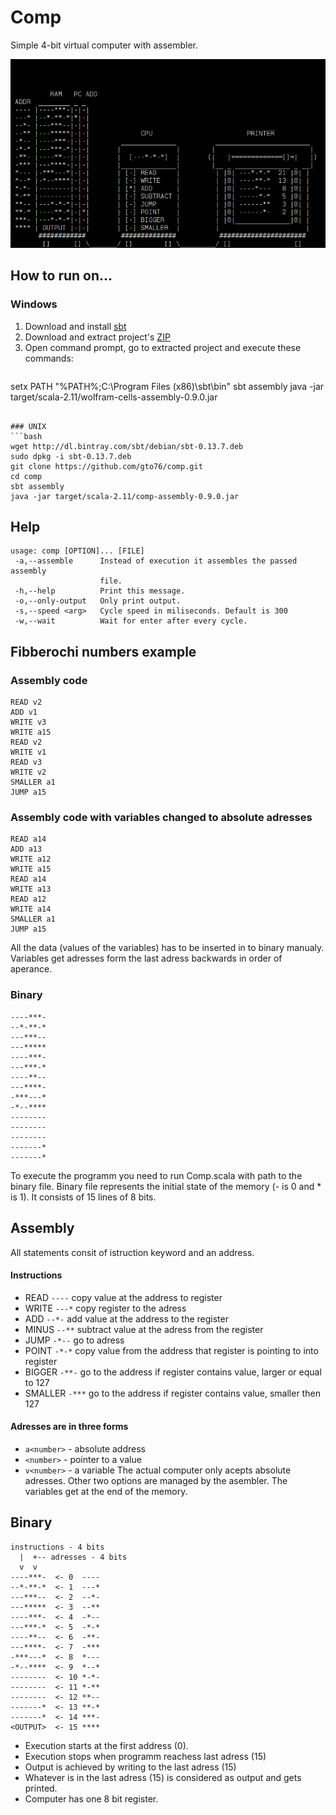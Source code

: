 Comp
====

Simple 4-bit virtual computer with assembler.

![screenshot](doc/screenshot.png)

How to run on…
--------------

### Windows

1. Download and install [sbt](https://dl.bintray.com/sbt/native-packages/sbt/0.13.7/sbt-0.13.7.msi)
2. Download and extract project's [ZIP](https://github.com/gto76/comp/archive/master.zip)
3. Open command prompt, go to extracted project and execute these commands:

>```bat
setx PATH "%PATH%;C:\Program Files (x86)\sbt\bin"
sbt assembly
java -jar target/scala-2.11/wolfram-cells-assembly-0.9.0.jar 
```

### UNIX
```bash
wget http://dl.bintray.com/sbt/debian/sbt-0.13.7.deb
sudo dpkg -i sbt-0.13.7.deb
git clone https://github.com/gto76/comp.git
cd comp
sbt assembly
java -jar target/scala-2.11/comp-assembly-0.9.0.jar
```

Help
----

```
usage: comp [OPTION]... [FILE]
 -a,--assemble      Instead of execution it assembles the passed assembly
                    file.
 -h,--help          Print this message.
 -o,--only-output   Only print output.
 -s,--speed <arg>   Cycle speed in miliseconds. Default is 300
 -w,--wait          Wait for enter after every cycle.
```

Fibberochi numbers example
--------------------------

### Assembly code
```
READ v2
ADD v1
WRITE v3
WRITE a15
READ v2
WRITE v1
READ v3
WRITE v2
SMALLER a1
JUMP a15
```

### Assembly code with variables changed to absolute adresses
```
READ a14 
ADD a13
WRITE a12
WRITE a15
READ a14
WRITE a13
READ a12
WRITE a14
SMALLER a1
JUMP a15
```

All the data (values of the variables) has to be inserted in to binary manualy. Variables get adresses form the last adress backwards in order of aperance.

### Binary
```
----***-
--*-**-*
---***--
---*****
----***-
---***-*
----**--
---****-
-***---*
-*--****
--------
--------
--------
-------*
-------*
```

To execute the programm you need to run Comp.scala with path to the binary file. Binary file represents the initial state of the memory (- is 0 and * is 1). It consists of 15 lines of 8 bits.

Assembly
--------
All statements consit of istruction keyword and an address. 

#### Instructions
* READ 		`----` copy value at the address to register
* WRITE 	`---*` copy register to the adress
* ADD		`--*-` add value at the address to the register
* MINUS 	`--**` subtract value at the adress from the register 
* JUMP 		`-*--` go to adress
* POINT 	`-*-*` copy value from the address that register is pointing to into register
* BIGGER	`-**-` go to the address if register contains value, larger or equal to 127
* SMALLER	`-***` go to the address if register contains value, smaller then 127

#### Adresses are in three forms
* `a<number>`  -  absolute address 
* `<number>`   -  pointer to a value 
* `v<number>`  -  a variable
The actual computer only acepts absolute adresses. Other two options are managed by the asembler. The variables get at the end of the memory.


Binary
------

```
instructions - 4 bits
  |  +-- adresses - 4 bits
  v  v
----***-  <- 0  ----
--*-**-*  <- 1  ---*
---***--  <- 2  --*-
---*****  <- 3  --**
----***-  <- 4  -*--
---***-*  <- 5  -*-*
----**--  <- 6  -**-
---****-  <- 7  -***
-***---*  <- 8  *---
-*--****  <- 9  *--*
--------  <- 10 *-*-
--------  <- 11 *-**
--------  <- 12 **--
-------*  <- 13 **-*
-------*  <- 14 ***-
<OUTPUT>  <- 15 ****
```

* Execution starts at the first address (0). 
* Execution stops when programm reachess last adress (15)
* Output is achieved by writing to the last adress (15)
* Whatever is in the last adress (15) is considered as output and gets printed.
* Computer has one 8 bit register.




